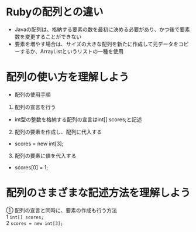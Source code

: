 # Rubyの配列との違い
- Javaの配列は、格納する要素の数を最初に決める必要があり、かつ後で要素数を変更することができない
- 要素を増やす場合は、サイズの大きな配列を新たに作成して元データをコピーするか、ArrayListというリストの一種を使用

# 配列の使い方を理解しよう
- 配列の使用手順  
1. 配列の宣言を行う  
  - int型の整数を格納する配列の宣言はint[] scores;と記述
2. 配列の要素を作成し、配列に代入する
  - scores = new int[3];
3. 配列の要素に値を代入する
  - scores[0] = 1;
 
# 配列のさまざまな記述方法を理解しよう
① 配列の宣言と同時に、要素の作成も行う方法  
1 `int[] scores;`  
2 `scores = new int[3];`  

